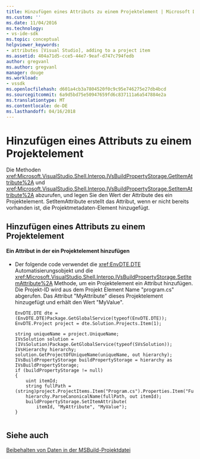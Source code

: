 ```yaml
---
title: Hinzufügen eines Attributs zu einem Projektelement | Microsoft Docs
ms.custom: ''
ms.date: 11/04/2016
ms.technology:
- vs-ide-sdk
ms.topic: conceptual
helpviewer_keywords:
- attributes [Visual Studio], adding to a project item
ms.assetid: 404a71d5-cce5-44e7-9eaf-d747c794fedb
author: gregvanl
ms.author: gregvanl
manager: douge
ms.workload:
- vssdk
ms.openlocfilehash: d601a4cb3a7804520f0c9c95e746275e27db4bcd
ms.sourcegitcommit: 6a9d5bd75e50947659fd6c837111a6a547884e2a
ms.translationtype: MT
ms.contentlocale: de-DE
ms.lasthandoff: 04/16/2018
---
```

# <a name="adding-an-attribute-to-a-project-item"></a>Hinzufügen eines Attributs zu einem Projektelement
Die Methoden <xref:Microsoft.VisualStudio.Shell.Interop.IVsBuildPropertyStorage.GetItemAttribute%2A> und <xref:Microsoft.VisualStudio.Shell.Interop.IVsBuildPropertyStorage.SetItemAttribute%2A> abzurufen, und legen Sie den Wert der Attribute des ein Projektelement. SetItemAttribute erstellt das Attribut, wenn er nicht bereits vorhanden ist, die Projektmetadaten-Element hinzugefügt.  
  
## <a name="adding-an-attribute-to-a-project-item"></a>Hinzufügen eines Attributs zu einem Projektelement  
  
#### <a name="to-add-an-attribute-to-a-project-item"></a>Ein Attribut in der ein Projektelement hinzufügen  
  
-   Der folgende code verwendet die <xref:EnvDTE.DTE> Automatisierungsobjekt und die <xref:Microsoft.VisualStudio.Shell.Interop.IVsBuildPropertyStorage.SetItemAttribute%2A> Methode, um ein Projektelement ein Attribut hinzufügen. Die Projekt-ID wird aus dem Projekt Element Name "program.cs" abgerufen. Das Attribut "MyAttribute" dieses Projektelement hinzugefügt und erhält den Wert "MyValue".  
  
    ```  
    EnvDTE.DTE dte = (EnvDTE.DTE)Package.GetGlobalService(typeof(EnvDTE.DTE));  
    EnvDTE.Project project = dte.Solution.Projects.Item(1);  
  
    string uniqueName = project.UniqueName;  
    IVsSolution solution =     (IVsSolution)Package.GetGlobalService(typeof(SVsSolution));  
    IVsHierarchy hierarchy;  
    solution.GetProjectOfUniqueName(uniqueName, out hierarchy);  
    IVsBuildPropertyStorage buildPropertyStorage = hierarchy as IVsBuildPropertyStorage;  
    if (buildPropertyStorage != null)  
    {  
        uint itemId;  
        string fullPath =         (string)project.ProjectItems.Item("Program.cs").Properties.Item("FullPath").Value;  
        hierarchy.ParseCanonicalName(fullPath, out itemId);  
        buildPropertyStorage.SetItemAttribute(  
            itemId, "MyAttribute", "MyValue");  
    }  
  
    ```  
  
## <a name="see-also"></a>Siehe auch  
 [Beibehalten von Daten in der MSBuild-Projektdatei](../extensibility/internals/persisting-data-in-the-msbuild-project-file.md)